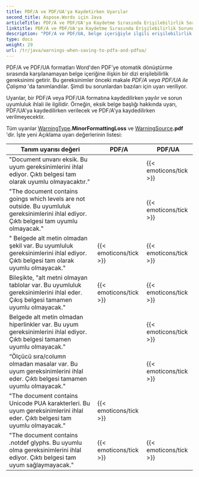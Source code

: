 ```yaml
---
title: PDF/A ve PDF/UA'ya Kaydetirken Uyarılar
second_title: Aspose.Words için Java
articleTitle: PDF/A ve PDF/UA'ya Kaydetme Sırasında Erişilebilirlik Sorunu Uyarıları
linktitle: PDF/A ve PDF/UA'ya Kaydetme Sırasında Erişilebilirlik Sorunu Uyarıları
description: "PDF/A ve PDF/UA, belge içeriğiyle ilgili erişilebilirlik gereksinimleri koyar. PDF/A veya PDF/UA olarak kaydetme Java ve sorunu uyumluluk ihlali durumunda uyarı oluşturulur."
type: docs
weight: 29
url: /tr/java/warnings-when-saving-to-pdfa-and-pdfua/
---
```


PDF/A ve PDF/UA formatları Word'den PDF'ye otomatik dönüştürme sırasında karşılanamayan belge içeriğine ilişkin bir dizi erişilebilirlik gereksinimi getirir. Bu gereksinimler önceki makale *PDF/A veya PDF/UA ile Çalışma* 'da tanımlandılar. Şimdi bu sorunlardan bazıları için uyarı veriliyor.

Uyarılar, bir PDF/A veya PDF/UA formatına kaydedilirken yayılır ve sorun uyumluluk ihlali ile ilgilidir. Örneğin, eksik belge başlığı hakkında uyarı, PDF/UA'ya kaydedilirken verilecek ve PDF/A'ya kaydedilirken verilmeyecektir.

Tüm uyarılar [WarningType](https://reference.aspose.com/words/java/com.aspose.words/warningtype/)**.MinorFormattingLoss** ve [WarningSource](https://reference.aspose.com/words/java/com.aspose.words/warningsource/)**.pdf** 'dir. İşte yeni Açıklama uyarı değerlerinin listesi:

| Tanım uyarısı değeri | PDF/A | PDF/UA |
| ------------------------------------------------------------ | ---------------------- | ---------------------- |
| "Document unvanı eksik. Bu uyum gereksinimlerini ihlal ediyor. Çıktı belgesi tam olarak uyumlu olmayacaktır." || {{< emoticons/tick >}} |
| "The document contains goings which levels are not outside. Bu uyumluluk gereksinimlerini ihlal ediyor. Çıktı belgesi tam uyumlu olmayacak." || {{< emoticons/tick >}} |
| " Belgede alt metin olmadan şekil var. Bu uyumluluk gereksinimlerini ihlal ediyor. Çıktı belgesi tam olarak uyumlu olmayacak." | {{< emoticons/tick >}} | {{< emoticons/tick >}} |
| Bileşikte, "alt metni olmayan tablolar var. Bu uyumluluk gereksinimlerini ihlal eder. Çıkış belgesi tamamen uyumlu olmayacak." | {{< emoticons/tick >}} | {{< emoticons/tick >}} |
| Belgede alt metin olmadan hiperlinkler var. Bu uyum gereksinimlerini ihlal ediyor. Çıktı belgesi tamamen uyumlu olmayacak." || {{< emoticons/tick >}} |
| “Ölçücü sıra/column olmadan masalar var. Bu uyum gereksinimlerini ihlal eder. Çıktı belgesi tamamen uyumlu olmayacak." || {{< emoticons/tick >}} |
| "The document contains Unicode PUA karakterleri. Bu uyum gereksinimlerini ihlal eder. Çıktı belgesi tam uyumlu olmayacak." | {{< emoticons/tick >}} ||
| "The document contains .notdef glyphs. Bu uyumlu olma gereksinimlerini ihlal ediyor. Çıktı belgesi tam uyum sağlaymayacak." | {{< emoticons/tick >}} | {{< emoticons/tick >}} |
